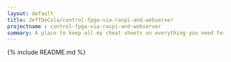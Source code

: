 ```yaml
---
layout: default
title: JeffDeCola/control-fpga-via-raspi-and-webserver
projectname : control-fpga-via-raspi-and-webserver
summary: A place to keep all my cheat sheets on everything you need for the complete development of ASIC hardware or a software app/service.
---
```


{% include README.md %}